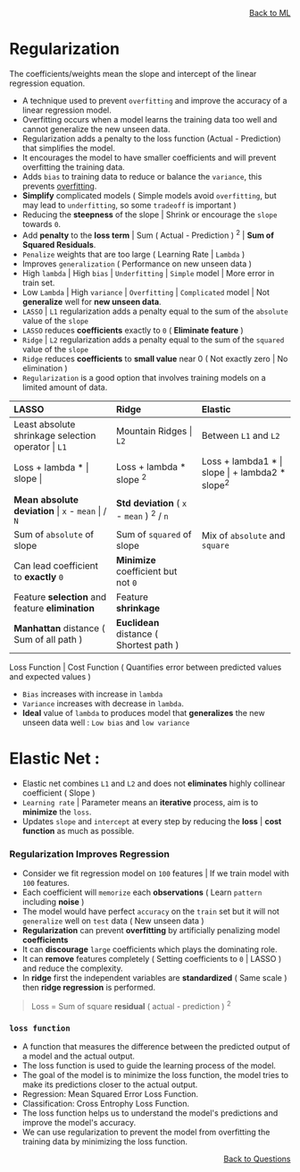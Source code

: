<p align='right'><a align="right" href="https://github.com/KIRANKUMAR7296/Library/blob/main/Machine%20Learning/Machine%20Learning%20Models.md">Back to ML</a></p>

# Regularization

The coefficients/weights mean the slope and intercept of the linear regression equation.

- A technique used to prevent `overfitting` and improve the accuracy of a linear regression model.
- Overfitting occurs when a model learns the training data too well and cannot generalize the new unseen data.
- Regularization adds a penalty to the loss function (Actual - Prediction) that simplifies the model.
- It encourages the model to have smaller coefficients and will prevent overfitting the training data.
- Adds `bias` to training data to reduce or balance the `variance`, this prevents [overfitting](https://github.com/KIRANKUMAR7296/Library/blob/main/Data%20Science/Overfitting.md).
- **Simplify** complicated models ( Simple models avoid `overfitting`, but may lead to `underfitting`, so some `tradeoff` is important )
- Reducing the **steepness** of the slope | Shrink or encourage the `slope` towards `0`.
- Add **penalty** to the **loss term** | Sum ( Actual - Prediction ) <sup>2</sup> | **Sum of Squared Residuals**.
- `Penalize` weights that are too large ( Learning Rate | `Lambda` )
- Improves `generalization` ( Performance on new unseen data )
- High `lambda` | High `bias` | `Underfitting` | `Simple` model | More error in train set.
- Low `Lambda` | High `variance` | `Overfitting` | `Complicated` model | Not **generalize** well for **new unseen data**.
- `LASSO` | `L1` regularization adds a penalty equal to the sum of the `absolute` value of the `slope`
- `LASSO` reduces **coefficients** exactly to `0` ( **Eliminate feature** )
- `Ridge` | `L2` regularization adds a penalty equal to the sum of the `squared` value of the `slope`
- `Ridge` reduces **coefficients** to **small value** near 0 ( Not exactly zero | No elimination )
- `Regularization` is a good option that involves training models on a limited amount of data.

LASSO | Ridge | Elastic
:--- | :--- | :---
Least absolute shrinkage selection operator \| `L1` | Mountain Ridges \| `L2` | Between `L1` and `L2` 
Loss + lambda * \| slope \| | Loss + lambda * slope <sup>2</sup> | Loss + lambda1 * \| slope \| + lambda2 * slope<sup>2</sup>
**Mean absolute deviation** \| `x` - `mean` \| / `N` | **Std deviation** ( `x` - `mean` ) <sup>2</sup> / `n` |
Sum of `absolute` of slope | Sum of `squared` of slope | Mix of `absolute` and `square`
Can lead coefficient to **exactly** `0` | **Minimize** coefficient but not `0`
Feature **selection** and feature **elimination** | Feature **shrinkage**
**Manhattan** distance ( Sum of all path ) | **Euclidean** distance ( Shortest path )

Loss Function | Cost Function ( Quantifies error between predicted values and expected values )

- `Bias` increases with increase in `lambda` 
- `Variance` increases with decrease in `lambda`.
- **Ideal** value of `lambda` to produces model that **generalizes** the new unseen data well : `Low bias` and `low variance`

# Elastic Net :
- Elastic net combines `L1` and `L2` and does not **eliminates** highly collinear coefficient ( Slope )
- `Learning rate` | Parameter means an **iterative** process, aim is to **minimize** the `loss`. 
- Updates `slope` and `intercept` at every step by reducing the **loss** | **cost function** as much as possible.

### Regularization Improves Regression
- Consider we fit regression model on `100` features | If we train model with `100` features.
- Each coefficient will `memorize` each **observations** ( Learn `pattern` including **noise** )
- The model would have perfect `accuracy` on the `train` set but it will not `generalize` well on `test` data ( New unseen data )
- **Regularization** can prevent **overfitting** by artificially penalizing model **coefficients**
- It can **discourage** `large` coefficients which plays the dominating role.
- It can **remove** features completely ( Setting coefficients to `0` | LASSO ) and reduce the complexity.
- In **ridge** first the independent variables are **standardized** ( Same scale ) then **ridge regression** is performed.

> Loss = Sum of square **residual** ( actual - prediction ) <sup>2</sup>

### `loss function` 

- A function that measures the difference between the predicted output of a model and the actual output.
- The loss function is used to guide the learning process of the model.
- The goal of the model is to minimize the loss function, the model tries to make its predictions closer to the actual output.
- Regression: Mean Squared Error Loss Function.
- Classification: Cross Entrophy Loss Function.
- The loss function helps us to understand the model's predictions and improve the model's accuracy.
- We can use regularization to prevent the model from overfitting the training data by minimizing the loss function.

<p align='right'><a align="right" href="https://github.com/KIRANKUMAR7296/Library/blob/main/Interview.md">Back to Questions</a></p>
